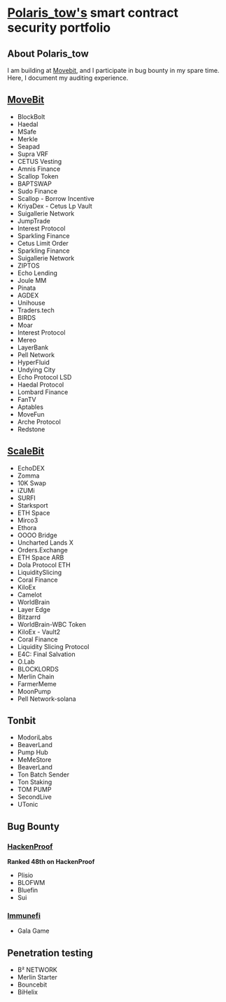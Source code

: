 # [Polaris_tow's](https://github.com/Polaristow) smart contract security portfolio
## About Polaris_tow
I am building at [Movebit](https://twitter.com/MoveBit_), and I participate in bug bounty in my spare time. Here, I document my auditing experience.
## [MoveBit](https://www.movebit.xyz/)
- BlockBolt
- Haedal
- MSafe
- Merkle
- Seapad
- Supra VRF
- CETUS Vesting
- Amnis Finance
- Scallop Token
- BAPTSWAP
- Sudo Finance
- Scallop - Borrow Incentive
- KriyaDex - Cetus Lp Vault
- Suigallerie Network
- JumpTrade
- Interest Protocol
- Sparkling Finance
- Cetus Limit Order
- Sparkling Finance
- Suigallerie Network
- ZIPTOS
- Echo Lending
- Joule MM
- Pinata
- AGDEX
- Unihouse
- Traders.tech
- BIRDS
- Moar
- Interest Protocol
- Mereo
- LayerBank
- Pell Network
- HyperFluid
- Undying City
- Echo Protocol LSD
- Haedal Protocol
- Lombard Finance
- FanTV
- Aptables
- MoveFun
- Arche Protocol
- Redstone

## [ScaleBit](https://www.scalebit.xyz/)
- EchoDEX
- Zomma
- 10K Swap
- iZUMi
- SURFI
- Starksport
- ETH Space
- Mirco3
- Ethora
- OOOO Bridge
- Uncharted Lands X
- Orders.Exchange
- ETH Space ARB
- Dola Protocol ETH
- LiquiditySlicing
- Coral Finance
- KiloEx
- Camelot
- WorldBrain
- Layer Edge
- Bitzarrd
- WorldBrain-WBC Token
- KiloEx - Vault2
- Coral Finance
- Liquidity Slicing Protocol
- E4C: Final Salvation
- O.Lab
- BLOCKLORDS
- Merlin Chain
- FarmerMeme
- MoonPump
- Pell Network-solana
  
## Tonbit
- ModoriLabs
- BeaverLand
- Pump Hub
- MeMeStore
- BeaverLand
- Ton Batch Sender
- Ton Staking
- TOM PUMP
- SecondLive
- UTonic
  
## Bug Bounty
### [HackenProof](https://hackenproof.com/)
**Ranked 48th on HackenProof**
- Plisio
- BLOFWM
- Bluefin
- Sui
### [Immunefi](https://immunefi.com/)
- Gala Game
## Penetration testing
- B² NETWORK
- Merlin Starter
- Bouncebit
- BiHelix
